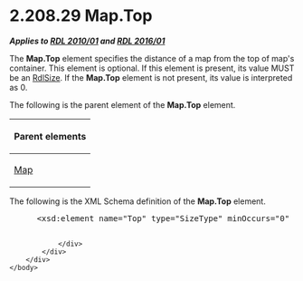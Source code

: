 <html dir="LTR" xmlns:mshelp="http://msdn.microsoft.com/mshelp" xmlns:ddue="http://ddue.schemas.microsoft.com/authoring/2003/5" xmlns:xlink="http://www.w3.org/1999/xlink" xmlns:tool="http://www.microsoft.com/tooltip">
    <head>
        <meta http-equiv="Content-Type" content="text/html; CHARSET=utf-8"></meta>
        <meta name="save" content="history"></meta>
        <title>2.208.29 Map.Top</title>
        <xml>
            <mshelp:toctitle title="2.208.29 Map.Top"></mshelp:toctitle>
            <mshelp:rltitle title="[MS-RDL]: Map.Top"></mshelp:rltitle>
            <mshelp:keyword index="A" term="01599777-3e4c-44c7-927c-f44d34c50df0"></mshelp:keyword>
            <mshelp:attr name="DCSext.ContentType" value="open specification"></mshelp:attr>
            <mshelp:attr name="AssetID" value="01599777-3e4c-44c7-927c-f44d34c50df0"></mshelp:attr>
            <mshelp:attr name="TopicType" value="kbRef"></mshelp:attr>
            <mshelp:attr name="DCSext.Title" value="[MS-RDL]: Map.Top" />
        </xml>
    </head>
    <body>
        <div id="header">
            <h1 class="heading">2.208.29 Map.Top</h1>
        </div>
        <div id="mainSection">
            <div id="mainBody">
                <div id="allHistory" class="saveHistory"></div>
                <div id="sectionSection0" class="section" name="collapseableSection">
                    

<p><b><i>Applies to </i></b><a href="3428e690-a348-4ec7-8a6a-8efb42d2cdee.htm"><b><i>RDL 2010/01</i></b></a><b><i>
and </i></b><a href="52ce3983-2bfc-4e72-9359-42aaf5fe4509.htm"><b><i>RDL 2016/01</i></b></a></p>

<p>The <b>Map.Top</b> element specifies the distance of a map
from the top of map's container. This element is optional. If this element is
present, its value MUST be an <a href="b40c092e-4fe5-4f7b-a0bf-c98df1361c90.htm">RdlSize</a>. If the <b>Map.Top</b>
element is not present, its value is interpreted as 0.</p>

<p>The following is the parent element of the <b>Map.Top</b>
element. </p>

<table>
 <thead>
  <tr>
   <th>
   <p>Parent elements</p>
   </th>
  </tr>
 </thead>
 <tr>
  <td>
  <p><a href="fd166dd8-6772-4507-b3f6-50a2b7cfd6ac.htm">Map</a></p>
  </td>
 </tr>
</table>

<p>The following is the XML Schema definition of the <b>Map.Top</b>
element.           </p>

<dl>
<dd>
<div><pre> &lt;xsd:element name=&quot;Top&quot; type=&quot;SizeType&quot; minOccurs=&quot;0&quot; /&gt;
  
</pre></div>
</dd></dl>


                </div>
            </div>
        </div>
    </body>
</html>